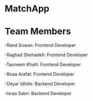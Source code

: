 # MatchApp
# Team Members

-Rand Suwan: Frontend Developer

-Raghad Shehadeh: Frontend Developer

-Tasneem Khalil: Frontend Developer

-Roaa Arafat: Frontend Developer

-Deyar Idhilie: Backend Developer

-Israa Sabri: Backend Developer

